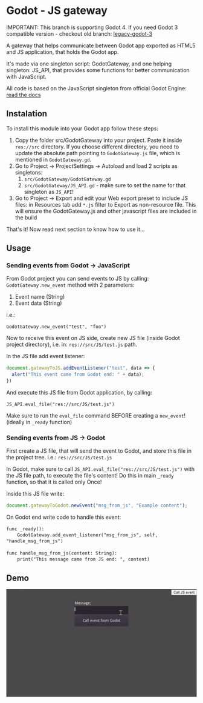 # Godot - JS gateway

IMPORTANT: This branch is supporting Godot 4. If you need Godot 3 compatible version - checkout old branch: [legacy-godot-3](https://github.com/Ajver/godot-js-gateway/tree/legacy-godot-3)

A gateway that helps communicate between Godot app exported as HTML5 and JS application, that holds the Godot app.

It's made via one singleton script: GodotGateway, and one helping singleton: JS_API, that provides some functions for better communication with JavaScript.

All code is based on the JavaScript singleton from official Godot Engine: [read the docs](https://docs.godotengine.org/en/stable/classes/class_javascriptbridge.html)

## Instalation

To install this module into your Godot app follow these steps:

1. Copy the folder src/GodotGateway into your project. Paste it inside `res://src` directory. If you choose different directory, you need to update the absolute path pointing to `GodotGateway.js` file, which is mentioned in `GodotGateway.gd`.
2. Go to Project -> ProjectSettings -> Autoload and load 2 scripts as singletons:
   1. `src/GodotGateway/GodotGateway.gd`
   2. `src/GodotGateway/JS_API.gd` - make sure to set the name for that singleton as `JS_API`!
3. Go to Project -> Export and edit your Web export preset to include JS files: in Resources tab add `*.js` filter to Export as non-resource file. This will ensure the GodotGateway.js and other javascript files are included in the build

That's it! Now read next section to know how to use it...

## Usage

### Sending events from Godot -> JavaScript

From Godot project you can send events to JS by calling: `GodotGateway.new_event` method with 2 parameters:
  1. Event name (String)
  2. Event data (String)

i.e.:

```gdscript
GodotGateway.new_event("test", "foo")
```

Now to receive this event on JS side, create new JS file (inside Godot project directory), i.e. in: `res://src/JS/test.js` path.

In the JS file add event listener:
```javascript
document.gatewayToJS.addEventListener("test", data => {
  alert("This event came from Godot end: " + data);
})
```

And execute this JS file from Godot application, by calling:

```gdscript
JS_API.eval_file("res://src/JS/test.js")
```

Make sure to run the `eval_file` command BEFORE creating a `new_event`! (ideally in `_ready` function)

### Sending events from JS -> Godot

First create a JS file, that will send the event to Godot, and store this file in the project tree. i.e.: `res://src/JS/test.js`

In Godot, make sure to call `JS_API.eval_file("res://src/JS/test.js")` with the JS file path, to execute the file's content! Do this in main `_ready` function, so that it is called only Once!

Inside this JS file write:

```javascript
document.gatewayToGodot.newEvent("msg_from_js", "Example content");
```

On Godot end write code to handle this event:

```gdscript
func _ready():
	GodotGateway.add_event_listener("msg_from_js", self, "handle_msg_from_js")

func handle_msg_from_js(content: String):
	print("This message came from JS end: ", content)
```

## Demo

![Demonstration showing message sending between Godot app and JS app](demo.gif)